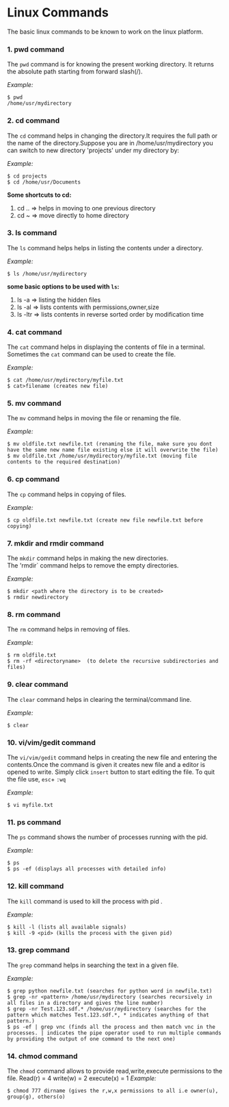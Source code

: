 # Linux Commands
The basic linux commands to be known to work on the linux platform.
### 1. pwd command
The `pwd` command is for knowing the present working directory. It returns the absolute path starting from forward slash(/).  

*Example:*
 ```
 $ pwd
 /home/usr/mydirectory
 ```
  
 ### 2. cd command
 The `cd` command helps in changing the directory.It requires the full path or the name of the directory.Suppose you are in /home/usr/mydirectory you can switch to new directory 'projects'
 under my directory by:  
 
 *Example:*
  ```
  $ cd projects
  $ cd /home/usr/Documents
  ```
 **Some shortcuts to cd:**
 1. cd .. => helps in moving to one previous directory
 2. cd ~ => move directly to home directory

### 3. ls command
The `ls` command helps helps in listing the contents under a directory.  

*Example:*
```
$ ls /home/usr/mydirectory
```
**some basic options to be used with `ls`:**
1. ls -a => listing the hidden files
2. ls -al => lists contents with permissions,owner,size
3. ls -ltr => lists contents in reverse sorted order by modification time

### 4. cat command
The `cat` command helps in displaying the contents of file in a terminal. Sometimes the `cat` command can be used to create the file.  

*Example:*
```
$ cat /home/usr/mydirectory/myfile.txt
$ cat>filename (creates new file)
```

### 5. mv command
The `mv` command helps in moving the file or renaming the file.    

*Example:*
```
$ mv oldfile.txt newfile.txt (renaming the file, make sure you dont have the same new name file existing else it will overwrite the file) 
$ mv oldfile.txt /home/usr/mydirectory/myfile.txt (moving file contents to the required destination)
```

### 6. cp command
The `cp` command helps in copying of files.  

*Example:*
```
$ cp oldfile.txt newfile.txt (create new file newfile.txt before copying)
```

### 7. mkdir and rmdir command
The `mkdir` command helps in making the new directories.  
The 'rmdir` command helps to remove the empty directories.  

*Example:*
```
$ mkdir <path where the directory is to be created>
$ rmdir newdirectory
```

### 8. rm command
The `rm` command helps in removing of files.  

*Example:*
```
$ rm oldfile.txt 
$ rm -rf <directoryname>  (to delete the recursive subdirectories and files)
```

### 9. clear command
The `clear` command helps in clearing the terminal/command line.  

*Example:*
```
$ clear
```

### 10. vi/vim/gedit command
The `vi/vim/gedit` command helps in creating the new file and entering the contents.Once the command is given it creates new file and a editor is opened to write. Simply click `insert`
button to start editing the file. To quit the file use, `esc`+ `:wq`

*Example:*
```
$ vi myfile.txt
```

### 11. ps command
The `ps` command shows the number of processes running with the pid.  

*Example:*
```
$ ps
$ ps -ef (displays all processes with detailed info)
```

### 12. kill command
The `kill` command is used to kill the process with pid .  

*Example:*
```
$ kill -l (lists all available signals)
$ kill -9 <pid> (kills the process with the given pid)
```

### 13. grep command
The `grep` command helps in searching the text in a given file.  

*Example:*
```
$ grep python newfile.txt (searches for python word in newfile.txt)
$ grep -nr <pattern> /home/usr/mydirectory (searches recursively in all files in a directory and gives the line number)
$ grep -nr Test.123.sdf.* /home/usr/mydirectory (searches for the pattern which matches Test.123.sdf.*, * indicates anything of that pattern.)
$ ps -ef | grep vnc (finds all the process and then match vnc in the processes. | indicates the pipe operator used to run multiple commands by providing the output of one command to the next one) 
```

### 14. chmod command
The `chmod` command allows to provide read,write,execute permissions to the file.
Read(r) = 4
write(w) = 2
execute(x) = 1
*Example:*
```
$ chmod 777 dirname (gives the r,w,x permissions to all i.e owner(u), group(g), others(o) 
```


